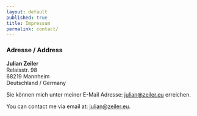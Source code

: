 ```yaml
---
layout: default
published: true
title: Impressum
permalink: contact/
---
```


### Adresse / Address

**Julian Zeiler**  
Relaisstr. 98  
68219 Mannheim  
Deutschland / Germany

Sie können mich unter meiner E-Mail Adresse:
<julian@zeiler.eu> erreichen.

You can contact me via email at:
<julian@zeiler.eu>.